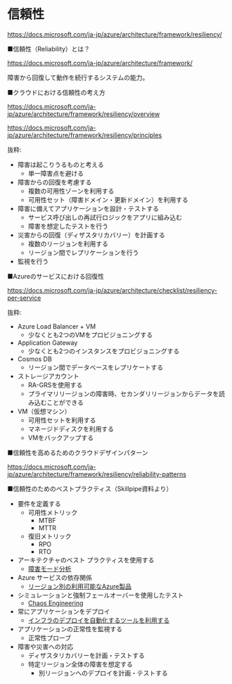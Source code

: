 # 信頼性

https://docs.microsoft.com/ja-jp/azure/architecture/framework/resiliency/


■信頼性（Reliability）とは？

https://docs.microsoft.com/ja-jp/azure/architecture/framework/

障害から回復して動作を続行するシステムの能力。

■クラウドにおける信頼性の考え方

https://docs.microsoft.com/ja-jp/azure/architecture/framework/resiliency/overview

https://docs.microsoft.com/ja-jp/azure/architecture/framework/resiliency/principles

抜粋:

- 障害は起こりうるものと考える
  - 単一障害点を避ける
- 障害からの回復を考慮する
  - 複数の可用性ゾーンを利用する
  - 可用性セット（障害ドメイン・更新ドメイン）を利用する
- 障害に備えてアプリケーションを設計・テストする
  - サービス呼び出しの再試行ロジックをアプリに組み込む
  - 障害を想定したテストを行う
- 災害からの回復（ディザスタリカバリー）を計画する
  - 複数のリージョンを利用する
  - リージョン間でレプリケーションを行う
- 監視を行う

■Azureのサービスにおける回復性

https://docs.microsoft.com/ja-jp/azure/architecture/checklist/resiliency-per-service

抜粋:

- Azure Load Balancer + VM
  - 少なくとも2つのVMをプロビジョニングする
- Application Gateway
  - 少なくとも2つのインスタンスをプロビジョニングする
- Cosmos DB
  - リージョン間でデータベースをレプリケートする
- ストレージアカウント
  - RA-GRSを使用する
  - プライマリリージョンの障害時、セカンダリリージョンからデータを読み込むことができる
- VM（仮想マシン）
  - 可用性セットを利用する
  - マネージドディスクを利用する
  - VMをバックアップする

■信頼性を高めるためのクラウドデザインパターン

https://docs.microsoft.com/ja-jp/azure/architecture/framework/resiliency/reliability-patterns

■信頼性のためのベストプラクティス（Skillpipe資料より）

- 要件を定義する
  - 可用性メトリック
    - MTBF
    - MTTR
  - 復旧メトリック
    - RPO
    - RTO
- アーキテクチャのベスト プラクティスを使用する
  - [障害モード分析](https://docs.microsoft.com/ja-jp/azure/architecture/framework/resiliency/design-resiliency#build-resiliency-with-failure-mode-analysis)
- Azure サービスの依存関係
  - [リージョン別の利用可能なAzure製品](https://azure.microsoft.com/ja-jp/global-infrastructure/services/)
- シミュレーションと強制フェールオーバーを使用したテスト
  - [Chaos Engineering](https://docs.microsoft.com/ja-jp/azure/architecture/framework/resiliency/chaos-engineering)
- 常にアプリケーションをデプロイ
  - [インフラのデプロイを自動化するツールを利用する](https://docs.microsoft.com/ja-jp/azure/virtual-machines/infrastructure-automation)
- アプリケーションの正常性を監視する
  - 正常性プローブ
- 障害や災害への対応
  - ディザスタリカバリーを計画・テストする
  - 特定リージョン全体の障害を想定する
    - 別リージョンへのデプロイを計画・テストする
